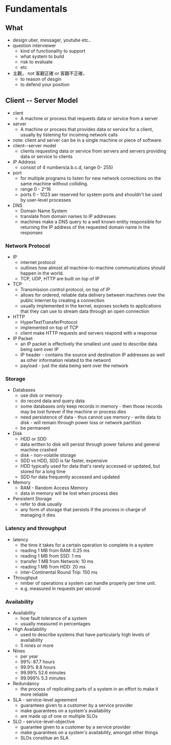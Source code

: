 
# Fundamentals

## What
- design uber, messager, youtube etc..
- question interviewer
  - kind of functionality to support
  - what system to build
  -  risk to evaluate
  -  etc
- 主觀， not 客觀正確 or 客觀不正確， 
  - to reason of desgin
  - to defend your position

## Client -- Server Model
- clent
  - A machine or process that requests data or service from a server
- server
  - A machine or process that provides data or service for a client, usually by listening for incoming network calls
- note: client and server can be in a single machine or piece of software.
- client--server model
  - clients requesting data or service from servers and servers providing data or service to clients
- IP Address
  - consist of 4 numbers(a.b.c.d, range 0- 255)
- port
  - for multiple programs to listen for new network connections on the same machine without colliding.
  - range 0 - 2^16
  - ports 0 - 1023 aer reserved for system ports and shouldn't be used by user-level processes
- DNS
  - Domain Name System
  - translate from domain names to IP addresses
  - machines make a DNS query to a well known entity responsible for returning the IP address of the requested domain name in the responses

### Network Protocol
- IP 
  - internet protocol
  - outlines how almost all machine-to-machine communications should happen in the world. 
  - TCP, UDP, HTTP are built on top of IP
- TCP
  - Transmission control protocol, on top of IP
  - allows for ordered, reliable data delivery between machines over the public internet by creating a connection
  - usually implemented in the kernel, exposes sockets to applications that they can use to stream data through an open connection
- HTTP
  - HyperTextTransferProtocol
  - implemented on top of TCP
  - client make HTTP requests and servers respond with a response
- IP Packet
  - an IP packet is effectively the smallest unit used to describe data being sent over IP
  - IP header - contains the source and destination IP addresses as well as other information related to the netword
  - payload - just the data being sent over the network

### Storage
- Databases
  - use disk or memory
  - do record data and query data
  - some databases only keep records in memory - then those records may be lost forever if the machine or process dies
  - need persistence of data - thus cannot use memory - write data to disk - will remain through power loss or network partition
  - be permanent
- Disk
  - HDD or SDD
  - data written to disk will persist through power failures and general machine crashed
  - disk - non-volatile storage
  - SDD vs HDD, SDD is far faster, expensive
  - HDD typically used for data that's rarely accessed or updated, but stored for a long time
  - SDD for data frequently accessed and updated
- Memory
  - RAM - Random Access Memory
  - data in memory will be lost when process dies
- Persistent Storage
  - refer to disk usually
  - any form of storage that persists if the process in charge of managing it dies

### Latency and throughput
- latency
  - the time it takes for a certain operation to complete in a system
  - reading 1 MB from RAM: 0.25 ms
  - reading 1 MB from SSD: 1 ms
  - transfer 1 MB from Network: 10 ms
  - reading 1 MB from HDD: 20 ms
  - inter-Continental Round Trip: 150 ms
- Throughput
  - nmber of operations a system can handle properly per time unit.
  - e.g. measured in requests per second

### Availability
- Availability
  - how fault tolerance of a system
  - usually measured in percentages
- High Availability
  - used to describe systems that have particularly high levels of availability
  - 5 nines or more
- Nines
  - per year
  - 99%: 87.7 hours
  - 99.9% 8.8 hours
  - 99.99% 52.6 minutes
  - 99.999% 5.3 minutes
- Redundancy
  - the process of replicating parts of a system in an effort to make it more reliable
- SLA - service-level agreement
  - guarantees given to a customer by a service provider
  - make guarantees on a system's availability
  - are made up of one or multiple SLOs
- SLO - service-level-objective
  - guarantee given to a customer by a service provider
  - make guarantees on a system's availability, amongst other things
  - SLOs constitue an SLA
